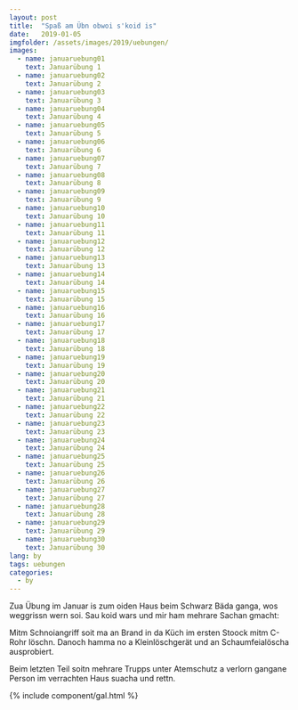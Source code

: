 ```yaml
---
layout: post
title:  "Spaß am Übn obwoi s'koid is"
date:   2019-01-05
imgfolder: /assets/images/2019/uebungen/
images:
  - name: januaruebung01
    text: Januarübung 1
  - name: januaruebung02
    text: Januarübung 2
  - name: januaruebung03
    text: Januarübung 3
  - name: januaruebung04
    text: Januarübung 4
  - name: januaruebung05
    text: Januarübung 5
  - name: januaruebung06
    text: Januarübung 6
  - name: januaruebung07
    text: Januarübung 7
  - name: januaruebung08
    text: Januarübung 8
  - name: januaruebung09
    text: Januarübung 9
  - name: januaruebung10
    text: Januarübung 10
  - name: januaruebung11
    text: Januarübung 11
  - name: januaruebung12
    text: Januarübung 12
  - name: januaruebung13
    text: Januarübung 13
  - name: januaruebung14
    text: Januarübung 14
  - name: januaruebung15
    text: Januarübung 15
  - name: januaruebung16
    text: Januarübung 16
  - name: januaruebung17
    text: Januarübung 17
  - name: januaruebung18
    text: Januarübung 18
  - name: januaruebung19
    text: Januarübung 19
  - name: januaruebung20
    text: Januarübung 20
  - name: januaruebung21
    text: Januarübung 21
  - name: januaruebung22
    text: Januarübung 22
  - name: januaruebung23
    text: Januarübung 23
  - name: januaruebung24
    text: Januarübung 24
  - name: januaruebung25
    text: Januarübung 25
  - name: januaruebung26
    text: Januarübung 26
  - name: januaruebung27
    text: Januarübung 27
  - name: januaruebung28
    text: Januarübung 28
  - name: januaruebung29
    text: Januarübung 29
  - name: januaruebung30
    text: Januarübung 30
lang: by
tags: uebungen
categories:
  - by
---
```


Zua Übung im Januar is zum oiden Haus beim Schwarz Bäda ganga, wos weggrissn wern soi. Sau koid wars und mir ham mehrare Sachan gmacht:

Mitm Schnoiangriff soit ma an Brand in da Küch im ersten Stoock mitm C-Rohr löschn. Danoch hamma no a Kleinlöschgerät und an Schaumfeialöscha ausprobiert.

Beim letzten Teil soitn mehrare Trupps unter Atemschutz a verlorn gangane Person im verrachten Haus suacha und rettn.

{% include component/gal.html %}
